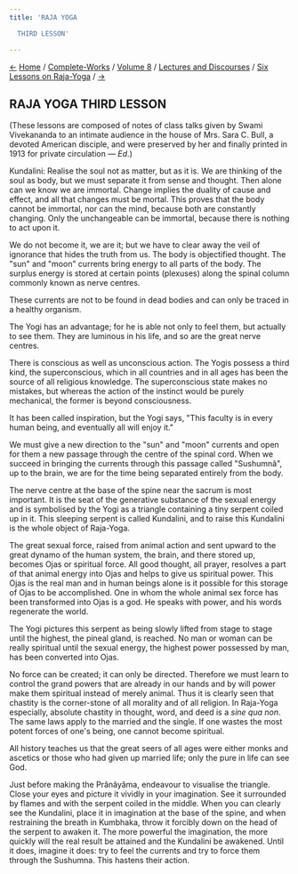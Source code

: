 ```yaml
---
title: 'RAJA YOGA

  THIRD LESSON'

---
```

<div>

[←](raja-yoga_ii.htm) [Home](../../../../index.htm) /
[Complete-Works](../../../complete_works.htm) / [Volume
8](../../volume_8_contents.htm) / [Lectures and
Discourses](../lectures_and_discourses_contents.htm) / [Six Lessons on
Raja-Yoga](six_lessons_on_raja-yoga_contents.htm)
/ [→](raja-yoga_iv.htm)

  

## RAJA YOGA THIRD LESSON

(These lessons are composed of notes of class talks given by Swami
Vivekananda to an intimate audience in the house of Mrs. Sara C. Bull, a
devoted American disciple, and were preserved by her and finally printed
in 1913 for private circulation — *Ed*.)

Kundalini: Realise the soul not as matter, but as it is. We are thinking
of the soul as body, but we must separate it from sense and thought.
Then alone can we know we are immortal. Change implies the duality of
cause and effect, and all that changes must be mortal. This proves that
the body cannot be immortal, nor can the mind, because both are
constantly changing. Only the unchangeable can be immortal, because
there is nothing to act upon it.

We do not become it, we are it; but we have to clear away the veil of
ignorance that hides the truth from us. The body is objectified thought.
The "sun" and "moon" currents bring energy to all parts of the body. The
surplus energy is stored at certain points (plexuses) along the spinal
column commonly known as nerve centres.

These currents are not to be found in dead bodies and can only be traced
in a healthy organism.

The Yogi has an advantage; for he is able not only to feel them, but
actually to see them. They are luminous in his life, and so are the
great nerve centres.

There is conscious as well as unconscious action. The Yogis possess a
third kind, the superconscious, which in all countries and in all ages
has been the source of all religious knowledge. The superconscious state
makes no mistakes, but whereas the action of the instinct would be
purely mechanical, the former is beyond consciousness.

It has been called inspiration, but the Yogi says, "This faculty is in
every human being, and eventually all will enjoy it."

We must give a new direction to the "sun" and "moon" currents and open
for them a new passage through the centre of the spinal cord. When we
succeed in bringing the currents through this passage called "Sushumnâ",
up to the brain, we are for the time being separated entirely from the
body.

The nerve centre at the base of the spine near the sacrum is most
important. It is the seat of the generative substance of the sexual
energy and is symbolised by the Yogi as a triangle containing a tiny
serpent coiled up in it. This sleeping serpent is called Kundalini, and
to raise this Kundalini is the whole object of Raja-Yoga.

The great sexual force, raised from animal action and sent upward to the
great dynamo of the human system, the brain, and there stored up,
becomes Ojas or spiritual force. All good thought, all prayer, resolves
a part of that animal energy into Ojas and helps to give us spiritual
power. This Ojas is the real man and in human beings alone is it
possible for this storage of Ojas to be accomplished. One in whom the
whole animal sex force has been transformed into Ojas is a god. He
speaks with power, and his words regenerate the world.

The Yogi pictures this serpent as being slowly lifted from stage to
stage until the highest, the pineal gland, is reached. No man or woman
can be really spiritual until the sexual energy, the highest power
possessed by man, has been converted into Ojas.

No force can be created; it can only be directed. Therefore we must
learn to control the grand powers that are already in our hands and by
will power make them spiritual instead of merely animal. Thus it is
clearly seen that chastity is the corner-stone of all morality and of
all religion. In Raja-Yoga especially, absolute chastity in thought,
word, and deed is a *sine qua non*. The same laws apply to the married
and the single. If one wastes the most potent forces of one's being, one
cannot become spiritual.

All history teaches us that the great seers of all ages were either
monks and ascetics or those who had given up married life; only the pure
in life can see God.

Just before making the Prânâyâma, endeavour to visualise the triangle.
Close your eyes and picture it vividly in your imagination. See it
surrounded by flames and with the serpent coiled in the middle. When you
can clearly see the Kundalini, place it in imagination at the base of
the spine, and when restraining the breath in Kumbhaka, throw it
forcibly down on the head of the serpent to awaken it. The more powerful
the imagination, the more quickly will the real result be attained and
the Kundalini be awakened. Until it does, imagine it does: try to feel
the currents and try to force them through the Sushumna. This hastens
their action.

</div>
